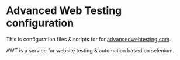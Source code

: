 # Advanced Web Testing configuration

This is configuration files & scripts for for [advancedwebtesting.com](http://advancedwebtesting.com).

AWT is a service for website testing & automation based on selenium.
